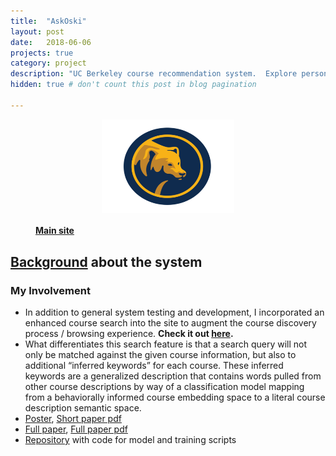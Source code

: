 ```yaml
---
title:  "AskOski"
layout: post
date:   2018-06-06
projects: true
category: project
description: "UC Berkeley course recommendation system.  Explore personalized course suggestions based on historic enrollments."
hidden: true # don't count this post in blog pagination

---
```


<figure>
<a href="https://askoski.berkeley.edu">
	<img src="/assets/images/featured_images/askoski.png" alt="AskOski Logo" style="width:250px; height:150px; display: block;
  		margin-left: auto;
  		margin-right: auto;
  		width: 50%;">
  	<figcaption> <h4> Main site </h4> </figcaption>
</a>
</figure>

## [Background]({{site.url}}/assets/files/askoski_brochure.pdf) about the system

### My Involvement 

- In addition to general system testing and development, I incorporated an enhanced course search into the site to augment the course discovery process / browsing experience. **Check it out [here](https://askoski.berkeley.edu/search).**
- What differentiates this search feature is that a search query will not only be matched against the given course information, but also to additional “inferred keywords” for each course.  These inferred keywords are a generalized description that contains words pulled from other course descriptions by way of a classification model mapping from a behaviorally informed course embedding space to a literal course description semantic space.  
- [Poster]({{site.url}}/assets/files/EDM-poster.pdf), [Short paper pdf]({{site.url}}/assets/files/EDM-paper.pdf)
- [Full paper](https://link.springer.com/chapter/10.1007%2F978-3-030-29736-7_36), [Full paper pdf]({{site.url}}/assets/files/EC-TEL-paper.pdf)
- [Repository](https://github.com/mdong127/ICS-research) with code for model and training scripts
<!-- - Tools used -->
<!-- - What makes this course catalog “intelligent” is that a search query will not only be matched against course titles and descriptions, but also to additional “inferred keywords” for each course.  The inferred keywords are a machine learning model’s prediction as to what a class is about based on its true description and its mathematical representation learned from student behavior, intending to capture a semantic portrayal of courses beyond university catalog descriptions.  -->

<!-- More details [here]({{site.url}}/assets/files/research-poster-final.pdf). --> 
